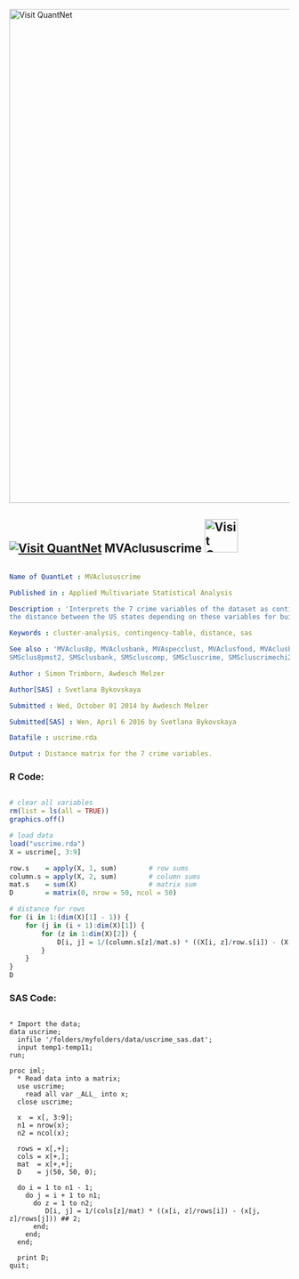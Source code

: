 
[<img src="https://github.com/QuantLet/Styleguide-and-FAQ/blob/master/pictures/banner.png" width="888" alt="Visit QuantNet">](http://quantlet.de/)

## [<img src="https://github.com/QuantLet/Styleguide-and-FAQ/blob/master/pictures/qloqo.png" alt="Visit QuantNet">](http://quantlet.de/) **MVAclususcrime** [<img src="https://github.com/QuantLet/Styleguide-and-FAQ/blob/master/pictures/QN2.png" width="60" alt="Visit QuantNet 2.0">](http://quantlet.de/)

```yaml

Name of QuantLet : MVAclususcrime

Published in : Applied Multivariate Statistical Analysis

Description : 'Interprets the 7 crime variables of the dataset as contingency table and computes
the distance between the US states depending on these variables for building appropriate clusters.'

Keywords : cluster-analysis, contingency-table, distance, sas

See also : 'MVAclus8p, MVAclusbank, MVAspecclust, MVAclusfood, MVAclusbh, SMSclus8p, SMSclus8pd,
SMSclus8pmst2, SMSclusbank, SMScluscomp, SMScluscrime, SMScluscrimechi2, SMSclushealth'

Author : Simon Trimborn, Awdesch Melzer

Author[SAS] : Svetlana Bykovskaya

Submitted : Wed, October 01 2014 by Awdesch Melzer

Submitted[SAS] : Wen, April 6 2016 by Svetlana Bykovskaya

Datafile : uscrime.rda

Output : Distance matrix for the 7 crime variables.

```


### R Code:
```r

# clear all variables
rm(list = ls(all = TRUE))
graphics.off()

# load data
load("uscrime.rda")
X = uscrime[, 3:9]

row.s    = apply(X, 1, sum)        # row sums
column.s = apply(X, 2, sum)        # column sums
mat.s    = sum(X)                  # matrix sum
D        = matrix(0, nrow = 50, ncol = 50)

# distance for rows
for (i in 1:(dim(X)[1] - 1)) {
    for (j in (i + 1):dim(X)[1]) {
        for (z in 1:dim(X)[2]) {
            D[i, j] = 1/(column.s[z]/mat.s) * ((X[i, z]/row.s[i]) - (X[j, z]/row.s[j]))^2
        }
    }
}
D 

```

### SAS Code:
```sas

* Import the data;
data uscrime;
  infile '/folders/myfolders/data/uscrime_sas.dat';
  input temp1-temp11;
run;

proc iml;
  * Read data into a matrix;
  use uscrime;
    read all var _ALL_ into x; 
  close uscrime;
  
  x  = x[, 3:9];
  n1 = nrow(x);
  n2 = ncol(x);
  
  rows = x[,+];
  cols = x[+,];
  mat  = x[+,+];  
  D    = j(50, 50, 0);
  
  do i = 1 to n1 - 1;
    do j = i + 1 to n1;
      do z = 1 to n2;
         D[i, j] = 1/(cols[z]/mat) * ((x[i, z]/rows[i]) - (x[j, z]/rows[j])) ## 2;
      end;
    end;
  end;
  
  print D;
quit;
```
